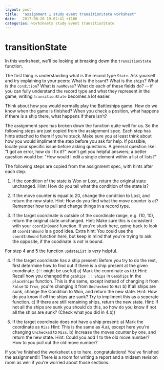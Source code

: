 ```yaml
---
layout: post
title:  "assignment 1 study event transitionState worksheet"
date:   2017-08-20 19:02:41 +1100
categories: worksheets study event transitionState
---
```

# transitionState

In this worksheet, we'll be looking at breaking down the ``transitionState`` function.

The first thing is understanding what is the record type ``State``. 
Ask yourself and try explaining to your peers:
What is the ``board``? 
What is the ``ships``? 
What is the ``condition``? 
What is ``numMoves``? 
What do each of these fields do?
-- if you can fully understand the record type and what they represent in the game, writing ``transitionState`` becomes a lot easier.

Think about how you would normally play the Battleships game. 
How do we know when the game is finished? 
When you check a position, what happens if there is a ship there, what happens if there isn't?

The assignment spec has broken down the function quite well for us. So the following steps are just copied from the assignment spec. Each step has hints attached to them if you're stuck.
Make sure you at least think about how you would impliment the step before you ask for help. If possible, locate your specific issue before asking questions. A general question like: "I got an error, how do I fix it?" won't get you helpful answers; a better question would be: "How would I edit a single element within a list of lists?"

The following steps are copied from the assignment spec, with hints after each step.

1. If the condition of the state is Won or Lost, return the original state unchanged.
Hint: How do you tell what the condition of the state is?

2. If the move counter is equal to 20, change the condition to Lost, and return the new state.
Hint: How do you find what the move counter is at? Remember how to pull and change things in a record type.

3. If the target coordinate is outside of the coordinate range, e.g. (10, 10), return the original state unchanged.
Hint: Make sure this is consistent with your ``coordInBound`` function. If you're stuck here, going back to look at ``coordInBound`` is a good idea.
Extra hint: You could use the ``coordInBound`` function here, but keep in mind that you're trying to ask the opposite, if the coodinate is *not* in bound.

For step 4 and 5 the function ``updateList`` is *very* helpful.

4. If the target coordinate has a ship present:
Before you try to do the rest, first determine how to find out if there is a ship present at the given coordinate. (``!!`` might be useful)
  a) Mark the coordinate as ``Hit``
  Hint: Recall how you changed the ``gsShips :: Ships`` in ``GenShips`` in the ``placeShips`` function. This is the same, except instead of changing it from ``False`` to ``True``, you're changing it from ``Unchecked`` to ``Hit``
  b) If all ships are sunk, change the Condition to Won, and return the new state.
  Hint: How do you know if *all* the ships are sunk? Try to impliment this as a seperate function.
  c) If there are still remaining ships, return the new state.
  Hint: If not all the ships are sunk you should do this, so how do you know if not all the ships are sunk? (Check what you did in 4.b))
  
5. If the target coordinate does not have a ship present:
  a) Mark the coordinate as ``Miss``
  Hint: This is the same as 4.a), except here you're changing ``Unchecked`` to ``Miss``. 
  b) Increase the moves counter by one, and return the new state.
  Hint: Could you add 1 to the old move number? How to you pull out the old move number? 
  
If you've finished the worksheet up to here, congratulations! You've finished the assignment!!! There is a room for writing a report and a midsem revision room as well if you're worried about those sections.
